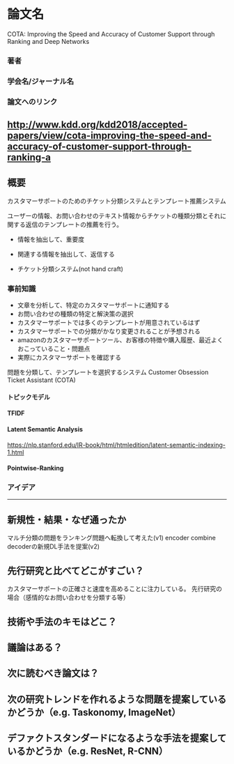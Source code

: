 # 論文名
COTA: Improving the Speed and Accuracy of Customer Support through Ranking and Deep Networks
### 著者
### 学会名/ジャーナル名
### 論文へのリンク
http://www.kdd.org/kdd2018/accepted-papers/view/cota-improving-the-speed-and-accuracy-of-customer-support-through-ranking-a
-------

## 概要
カスタマーサポートのためのチケット分類システムとテンプレート推薦システム

ユーザーの情報、お問い合わせのテキスト情報からチケットの種類分類とそれに関する返信のテンプレートの推薦を行う。



- 情報を抽出して、重要度
- 関連する情報を抽出して、返信する

- チケット分類システム(not hand craft)

### 事前知識

- 文章を分析して、特定のカスタマーサポートに通知する
- お問い合わせの種類の特定と解決策の選択
- カスタマーサポートでは多くのテンプレートが用意されているはず
- カスタマーサポートでの分類がかなり変更されることが予想される
- amazonのカスタマーサポートツール、お客様の特徴や購入履歴、最近よくおこっていること・問題点
- 実際にカスタマーサポートを確認する


問題を分類して、テンプレートを選択するシステム
Customer Obsession Ticket Assistant (COTA)

#### トピックモデル
#### TFIDF
#### Latent Semantic Analysis
https://nlp.stanford.edu/IR-book/html/htmledition/latent-semantic-indexing-1.html
#### Pointwise-Ranking
### アイデア

-------

## 新規性・結果・なぜ通ったか
マルチ分類の問題をランキング問題へ転換して考えた(v1)
encoder combine decoderの新規DL手法を提案(v2)
## 先行研究と比べてどこがすごい？
カスタマーサポートの正確さと速度を高めることに注力している。
先行研究の場合（感情的なお問い合わせを分類する等）
## 技術や手法のキモはどこ？
## 議論はある？
## 次に読むべき論文は？
## 次の研究トレンドを作れるような問題を提案しているかどうか（e.g. Taskonomy, ImageNet）
## デファクトスタンダードになるような手法を提案しているかどうか（e.g. ResNet, R-CNN）
